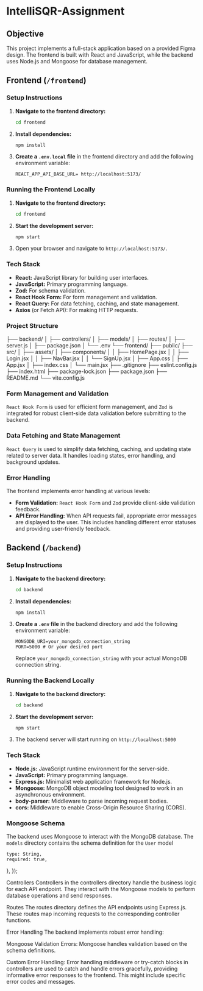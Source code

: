 # IntelliSQR-Assignment




## Objective

This project implements a full-stack application based on a provided Figma design. The frontend is built with React and JavaScript, while the backend uses Node.js and Mongoose for database management.

## Frontend (`/frontend`)

### Setup Instructions

1.  **Navigate to the frontend directory:**
    ```bash
    cd frontend
    ```
2.  **Install dependencies:**
    ```bash
    npm install
    
    ```
3.  **Create a `.env.local` file** in the frontend directory and add the following environment variable:
    ```
    REACT_APP_API_BASE_URL= http://localhost:5173/
    ```

### Running the Frontend Locally

1.  **Navigate to the frontend directory:**
    ```bash
    cd frontend
    ```
2.  **Start the development server:**
    ```bash
    npm start
    
    ```
3.  Open your browser and navigate to ` http://localhost:5173/ `.

### Tech Stack

* **React:** JavaScript library for building user interfaces.
* **JavaScript:** Primary programming language.
* **Zod:** For schema validation.
* **React Hook Form:** For form management and validation.
* **React Query:** For data fetching, caching, and state management.
* **Axios** (or Fetch API): For making HTTP requests.


### Project Structure

├── backend/
│   ├── controllers/
│   ├── models/
│   ├── routes/
│   ├── server.js
│   ├── package.json
│   └── .env
└── frontend/
    ├── public/
    ├── src/
    │   ├── assets/
    │   ├── components/
    │   │   ├── HomePage.jsx
    │   │   ├── Login.jsx
    │   │   ├── NavBar.jsx
    │   │   └── SignUp.jsx
    │   ├── App.css
    │   ├── App.jsx
    │   ├── index.css
    │   └── main.jsx
    ├── .gitignore
    ├── eslint.config.js
    ├── index.html
    ├── package-lock.json
    ├── package.json
    ├── README.md
    └── vite.config.js


### Form Management and Validation

`React Hook Form` is used for efficient form management, and `Zod` is integrated for robust client-side data validation before submitting to the backend.

### Data Fetching and State Management

`React Query` is used to simplify data fetching, caching, and updating state related to server data. It handles loading states, error handling, and background updates.

### Error Handling

The frontend implements error handling at various levels:

* **Form Validation:** `React Hook Form` and `Zod` provide client-side validation feedback.
* **API Error Handling:** When API requests fail, appropriate error messages are displayed to the user. This includes handling different error statuses and providing user-friendly feedback.

## Backend (`/backend`)

### Setup Instructions

1.  **Navigate to the backend directory:**
    ```bash
    cd backend
    ```
2.  **Install dependencies:**
    ```bash
    npm install
    ```
3.  **Create a `.env` file** in the backend directory and add the following environment variable:
    ```
    MONGODB_URI=your_mongodb_connection_string
    PORT=5000 # Or your desired port
    ```
    Replace `your_mongodb_connection_string` with your actual MongoDB connection string.

### Running the Backend Locally

1.  **Navigate to the backend directory:**
    ```bash
    cd backend
    ```
2.  **Start the development server:**
    ```bash
    npm start
    ```
3.  The backend server will start running on `http://localhost:5000` 

### Tech Stack

* **Node.js:** JavaScript runtime environment for the server-side.
* **JavaScript:** Primary programming language.
* **Express.js:** Minimalist web application framework for Node.js.
* **Mongoose:** MongoDB object modeling tool designed to work in an asynchronous environment.
* **body-parser:** Middleware to parse incoming request bodies.
* **cors:** Middleware to enable Cross-Origin Resource Sharing (CORS).

### Mongoose Schema

The backend uses Mongoose to interact with the MongoDB database. The `models` directory contains the schema definition for the `User` model

    type: String,
    required: true,
  },
});


Controllers
Controllers in the controllers directory handle the business logic for each API endpoint. They interact with the Mongoose models to perform database operations and send responses.

Routes
The routes directory defines the API endpoints using Express.js. These routes map incoming requests to the corresponding controller functions.

Error Handling
The backend implements robust error handling:

Mongoose Validation Errors: Mongoose handles validation based on the schema definitions.

Custom Error Handling: Error handling middleware or try-catch blocks in controllers are used to catch and handle errors gracefully, providing informative error responses to the frontend. This might include specific error codes and messages.





